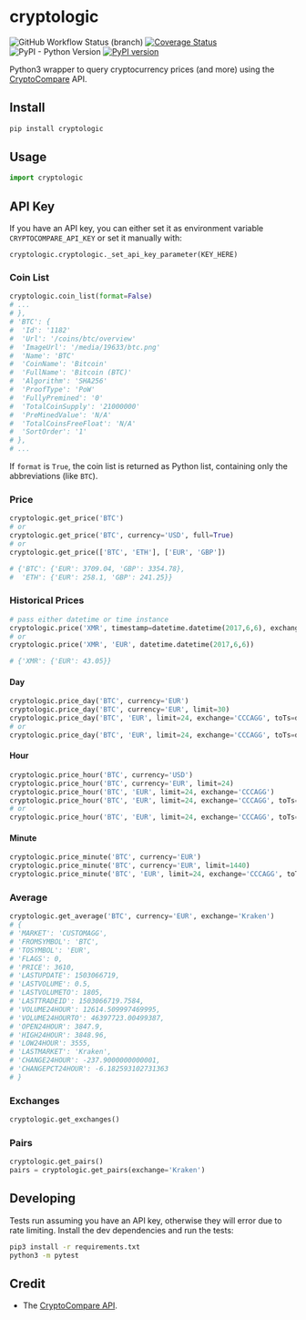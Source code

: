 # cryptologic
 ![GitHub Workflow Status (branch)](https://img.shields.io/github/workflow/status/lagerfeuer/cryptocompare/Test/master) [![Coverage Status](https://coveralls.io/repos/github/lagerfeuer/cryptocompare/badge.svg?branch=master)](https://coveralls.io/github/lagerfeuer/cryptocompare?branch=master) ![PyPI - Python Version](https://img.shields.io/pypi/pyversions/cryptologic) [![PyPI version](https://badge.fury.io/py/cryptologic.svg)](https://badge.fury.io/py/cryptologic)


Python3 wrapper to query cryptocurrency prices (and more) using the [CryptoCompare](https://min-api.cryptocompare.com/) API.


## Install
```sh
pip install cryptologic
```

## Usage

```python
import cryptologic
```

## API Key

If you have an API key, you can either set it as environment variable `CRYPTOCOMPARE_API_KEY` or set it manually with: 

```
cryptologic.cryptologic._set_api_key_parameter(KEY_HERE)
```

### Coin List

```python
cryptologic.coin_list(format=False)
# ...
# },
# 'BTC': {
#  'Id': '1182'
#  'Url': '/coins/btc/overview'
#  'ImageUrl': '/media/19633/btc.png'
#  'Name': 'BTC'
#  'CoinName': 'Bitcoin'
#  'FullName': 'Bitcoin (BTC)'
#  'Algorithm': 'SHA256'
#  'ProofType': 'PoW'
#  'FullyPremined': '0'
#  'TotalCoinSupply': '21000000'
#  'PreMinedValue': 'N/A'
#  'TotalCoinsFreeFloat': 'N/A'
#  'SortOrder': '1'
# },
# ...
```

If `format` is `True`, the coin list is returned as Python list,
containing only the abbreviations (like `BTC`).

### Price

```python
cryptologic.get_price('BTC')
# or
cryptologic.get_price('BTC', currency='USD', full=True)
# or
cryptologic.get_price(['BTC', 'ETH'], ['EUR', 'GBP'])

# {'BTC': {'EUR': 3709.04, 'GBP': 3354.78},
#  'ETH': {'EUR': 258.1, 'GBP': 241.25}}
```

### Historical Prices

```python
# pass either datetime or time instance
cryptologic.price('XMR', timestamp=datetime.datetime(2017,6,6), exchange='CCCAGG')
# or
cryptologic.price('XMR', 'EUR', datetime.datetime(2017,6,6))

# {'XMR': {'EUR': 43.05}}
```

#### Day

```python
cryptologic.price_day('BTC', currency='EUR')
cryptologic.price_day('BTC', currency='EUR', limit=30)
cryptologic.price_day('BTC', 'EUR', limit=24, exchange='CCCAGG', toTs=datetime.datetime(2019,6,6))
# or
cryptologic.price_day('BTC', 'EUR', limit=24, exchange='CCCAGG', toTs=datetime.datetime(1559815200))
```

#### Hour

```python
cryptologic.price_hour('BTC', currency='USD')
cryptologic.price_hour('BTC', currency='EUR', limit=24)
cryptologic.price_hour('BTC', 'EUR', limit=24, exchange='CCCAGG')
cryptologic.price_hour('BTC', 'EUR', limit=24, exchange='CCCAGG', toTs=datetime.datetime(2019,6,6,12))
# or
cryptologic.price_hour('BTC', 'EUR', limit=24, exchange='CCCAGG', toTs=datetime.datetime(1559815200))
```

#### Minute

```python
cryptologic.price_minute('BTC', currency='EUR')
cryptologic.price_minute('BTC', currency='EUR', limit=1440)
cryptologic.price_minute('BTC', 'EUR', limit=24, exchange='CCCAGG', toTs=datetime.datetime.now())
```

### Average

```python
cryptologic.get_average('BTC', currency='EUR', exchange='Kraken')
# {
# 'MARKET': 'CUSTOMAGG',
# 'FROMSYMBOL': 'BTC',
# 'TOSYMBOL': 'EUR',
# 'FLAGS': 0,
# 'PRICE': 3610,
# 'LASTUPDATE': 1503066719,
# 'LASTVOLUME': 0.5,
# 'LASTVOLUMETO': 1805,
# 'LASTTRADEID': 1503066719.7584,
# 'VOLUME24HOUR': 12614.509997469995,
# 'VOLUME24HOURTO': 46397723.00499387,
# 'OPEN24HOUR': 3847.9,
# 'HIGH24HOUR': 3848.96,
# 'LOW24HOUR': 3555,
# 'LASTMARKET': 'Kraken',
# 'CHANGE24HOUR': -237.9000000000001,
# 'CHANGEPCT24HOUR': -6.182593102731363
# }
```

### Exchanges

```python
cryptologic.get_exchanges()
```

### Pairs

```python
cryptologic.get_pairs()
pairs = cryptologic.get_pairs(exchange='Kraken')
```

## Developing

Tests run assuming you have an API key, otherwise they will error due to rate limiting. Install the dev dependencies and run the tests:
```sh
pip3 install -r requirements.txt
python3 -m pytest
```

## Credit

* The [CryptoCompare API](https://min-api.cryptocompare.com/).

